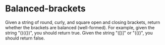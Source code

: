 # Balanced-brackets
Given a string of round, curly, and square open and closing brackets, return whether the brackets are balanced (well-formed).  For example, given the string "()({})", you should return true.  Given the string "([)]" or "((()", you should return false.
